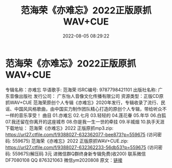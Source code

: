 ﻿---
title: 范海荣《亦难忘》2022正版原抓WAV+CUE
date: 2022-08-05 08:29:22
categories: 新碟专辑、稀有等精品
tags: 华语中文
---
# 范海荣《亦难忘》2022正版原抓WAV+CUE

专辑名称：亦难忘
华语歌手: 范海荣
ISRC编号: 9787798421101
出版社名称: 广东音像出版社
发行公司： 广东怡人音像文化传播有限公司
资源类型：正版CD原抓WAV+CUE
范海荣原创个人专辑《亦难忘》2020年发行，专辑收录了流行、民谣、中国风风格歌曲，由中国实力制作团队精心打造的原创个人专辑，带给听众不一样的音乐享受！
曲目
01.亦难忘
02.七月
03.轻轻的
04.莲花眷
05.年华
06.白狐
07.我还留在你离开的这座城市
08.你是我一生一世的牵挂
09.半城烟
10.执手天涯
下载地址：
范海荣《亦难忘》2022 正版原抓mp3.zip: https://url27.ctfile.com/f/9388027-632362077-bee873?p=559675
(访问密码: 559675)
范海荣《亦难忘》2022 正版原抓WAV+CUE.zip: https://url27.ctfile.com/f/9388027-632362233-56db53?p=559675
(访问密码: 559675)解压码 3元
进微信群Q群终身新专辑免费(收200)
联系微信DF7080108 QQ 876321063
微信ym2020808
原文：[链接](https://blog.sina.com.cn/s/blog_1647c7e7601030yp7.html)
